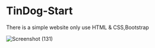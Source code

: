 # TinDog-Start
There is a simple website only use HTML & CSS,Bootstrap


![Screenshot (131)](https://github.com/saiduzzaman46/TinDog-Start/assets/102038478/ffb3d848-2a13-481f-8a6b-901d8eecd7b1)
